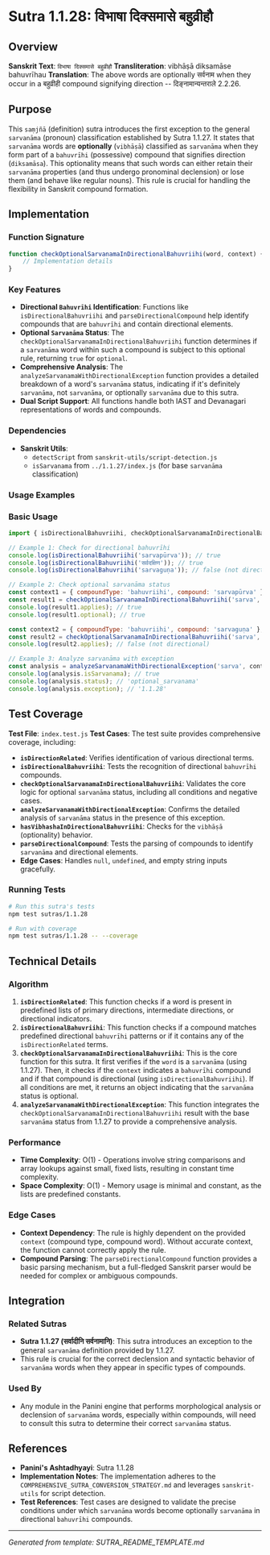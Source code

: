 # Sutra 1.1.28: विभाषा दिक्समासे बहुव्रीहौ

## Overview

**Sanskrit Text**: `विभाषा दिक्समासे बहुव्रीहौ`
**Transliteration**: vibhāṣā diksamāse bahuvrīhau
**Translation**: The above words are optionally सर्वनाम when they occur in a बहुव्रीही compound signifying direction -- दिङ्नामान्यन्तराले 2.2.26.

## Purpose

This `saṃjñā` (definition) sutra introduces the first exception to the general `sarvanāma` (pronoun) classification established by Sutra 1.1.27. It states that `sarvanāma` words are **optionally** (`vibhāṣā`) classified as `sarvanāma` when they form part of a `bahuvrīhi` (possessive) compound that signifies direction (`diksamāsa`). This optionality means that such words can either retain their `sarvanāma` properties (and thus undergo pronominal declension) or lose them (and behave like regular nouns). This rule is crucial for handling the flexibility in Sanskrit compound formation.

## Implementation

### Function Signature
```javascript
function checkOptionalSarvanamaInDirectionalBahuvriihi(word, context) {
    // Implementation details
}
```

### Key Features
- **Directional `Bahuvrīhi` Identification**: Functions like `isDirectionalBahuvriihi` and `parseDirectionalCompound` help identify compounds that are `bahuvrīhi` and contain directional elements.
- **Optional `Sarvanāma` Status**: The `checkOptionalSarvanamaInDirectionalBahuvriihi` function determines if a `sarvanāma` word within such a compound is subject to this optional rule, returning `true` for `optional`.
- **Comprehensive Analysis**: The `analyzeSarvanamaWithDirectionalException` function provides a detailed breakdown of a word's `sarvanāma` status, indicating if it's definitely `sarvanāma`, not `sarvanāma`, or optionally `sarvanāma` due to this sutra.
- **Dual Script Support**: All functions handle both IAST and Devanagari representations of words and compounds.

### Dependencies
- **Sanskrit Utils**:
  - `detectScript` from `sanskrit-utils/script-detection.js`
  - `isSarvanama` from `../1.1.27/index.js` (for base `sarvanāma` classification)

### Usage Examples

### Basic Usage
```javascript
import { isDirectionalBahuvriihi, checkOptionalSarvanamaInDirectionalBahuvriihi, analyzeSarvanamaWithDirectionalException, getDirectionalBahuvriihiExamples } from './index.js';

// Example 1: Check for directional bahuvrīhi
console.log(isDirectionalBahuvriihi('sarvapūrva')); // true
console.log(isDirectionalBahuvriihi('सर्वदक्षिण')); // true
console.log(isDirectionalBahuvriihi('sarvaguṇa')); // false (not directional)

// Example 2: Check optional sarvanāma status
const context1 = { compoundType: 'bahuvriihi', compound: 'sarvapūrva' };
const result1 = checkOptionalSarvanamaInDirectionalBahuvriihi('sarva', context1);
console.log(result1.applies); // true
console.log(result1.optional); // true

const context2 = { compoundType: 'bahuvriihi', compound: 'sarvaguṇa' };
const result2 = checkOptionalSarvanamaInDirectionalBahuvriihi('sarva', context2);
console.log(result2.applies); // false (not directional)

// Example 3: Analyze sarvanāma with exception
const analysis = analyzeSarvanamaWithDirectionalException('sarva', context1);
console.log(analysis.isSarvanama); // true
console.log(analysis.status); // 'optional_sarvanama'
console.log(analysis.exception); // '1.1.28'
```

## Test Coverage

**Test File**: `index.test.js`
**Test Cases**: The test suite provides comprehensive coverage, including:
- **`isDirectionRelated`**: Verifies identification of various directional terms.
- **`isDirectionalBahuvriihi`**: Tests the recognition of directional `bahuvrīhi` compounds.
- **`checkOptionalSarvanamaInDirectionalBahuvriihi`**: Validates the core logic for optional `sarvanāma` status, including all conditions and negative cases.
- **`analyzeSarvanamaWithDirectionalException`**: Confirms the detailed analysis of `sarvanāma` status in the presence of this exception.
- **`hasVibhashaInDirectionalBahuvriihi`**: Checks for the `vibhāṣā` (optionality) behavior.
- **`parseDirectionalCompound`**: Tests the parsing of compounds to identify `sarvanāma` and directional elements.
- **Edge Cases**: Handles `null`, `undefined`, and empty string inputs gracefully.

### Running Tests
```bash
# Run this sutra's tests
npm test sutras/1.1.28

# Run with coverage
npm test sutras/1.1.28 -- --coverage
```

## Technical Details

### Algorithm
1.  **`isDirectionRelated`**: This function checks if a word is present in predefined lists of primary directions, intermediate directions, or directional indicators.
2.  **`isDirectionalBahuvriihi`**: This function checks if a compound matches predefined directional `bahuvrīhi` patterns or if it contains any of the `isDirectionRelated` terms.
3.  **`checkOptionalSarvanamaInDirectionalBahuvriihi`**: This is the core function for this sutra. It first verifies if the `word` is a `sarvanāma` (using 1.1.27). Then, it checks if the `context` indicates a `bahuvrīhi` compound and if that compound is directional (using `isDirectionalBahuvriihi`). If all conditions are met, it returns an object indicating that the `sarvanāma` status is optional.
4.  **`analyzeSarvanamaWithDirectionalException`**: This function integrates the `checkOptionalSarvanamaInDirectionalBahuvriihi` result with the base `sarvanāma` status from 1.1.27 to provide a comprehensive analysis.

### Performance
- **Time Complexity**: O(1) - Operations involve string comparisons and array lookups against small, fixed lists, resulting in constant time complexity.
- **Space Complexity**: O(1) - Memory usage is minimal and constant, as the lists are predefined constants.

### Edge Cases
- **Context Dependency**: The rule is highly dependent on the provided `context` (compound type, compound word). Without accurate context, the function cannot correctly apply the rule.
- **Compound Parsing**: The `parseDirectionalCompound` function provides a basic parsing mechanism, but a full-fledged Sanskrit parser would be needed for complex or ambiguous compounds.

## Integration

### Related Sutras
- **Sutra 1.1.27 (सर्वादीनि सर्वनामानि)**: This sutra introduces an exception to the general `sarvanāma` definition provided by 1.1.27.
- This rule is crucial for the correct declension and syntactic behavior of `sarvanāma` words when they appear in specific types of compounds.

### Used By
- Any module in the Panini engine that performs morphological analysis or declension of `sarvanāma` words, especially within compounds, will need to consult this sutra to determine their correct `sarvanāma` status.

## References

- **Panini's Ashtadhyayi**: Sutra 1.1.28
- **Implementation Notes**: The implementation adheres to the `COMPREHENSIVE_SUTRA_CONVERSION_STRATEGY.md` and leverages `sanskrit-utils` for script detection.
- **Test References**: Test cases are designed to validate the precise conditions under which `sarvanāma` words become optionally `sarvanāma` in directional `bahuvrīhi` compounds.

---

*Generated from template: SUTRA_README_TEMPLATE.md*

